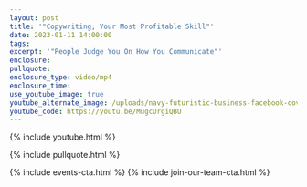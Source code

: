 ```yaml
---
layout: post
title: '"Copywriting; Your Most Profitable Skill"'
date: 2023-01-11 14:00:00
tags:
excerpt: '"People Judge You On How You Communicate"'
enclosure:
pullquote:
enclosure_type: video/mp4
enclosure_time:
use_youtube_image: true
youtube_alternate_image: /uploads/navy-futuristic-business-facebook-cover.png
youtube_code: https://youtu.be/MugcUrgiQBU
---
```

{% include youtube.html %}

{% include pullquote.html %}

{% include events-cta.html %} {% include join-our-team-cta.html %}